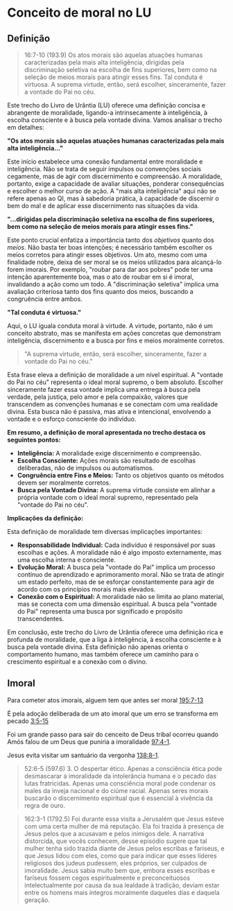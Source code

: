 # Conceito de moral no LU

## Definição

> 16:7-10 (193.9) Os atos morais são aquelas atuações humanas caracterizadas pela mais alta inteligência, dirigidas pela discriminação seletiva na escolha de fins superiores, bem como na seleção de meios morais para atingir esses fins. Tal conduta é virtuosa. A suprema virtude, então, será escolher, sinceramente, fazer a vontade do Pai no céu.

Este trecho do Livro de Urântia (LU) oferece uma definição concisa e abrangente de moralidade, ligando-a intrinsecamente à inteligência, à escolha consciente e à busca pela vontade divina. Vamos analisar o trecho em detalhes:

**"Os atos morais são aquelas atuações humanas caracterizadas pela mais alta inteligência..."**

Este início estabelece uma conexão fundamental entre moralidade e inteligência. Não se trata de seguir impulsos ou convenções sociais cegamente, mas de agir com discernimento e compreensão. A moralidade, portanto, exige a capacidade de avaliar situações, ponderar consequências e escolher o melhor curso de ação. A "mais alta inteligência" aqui não se refere apenas ao QI, mas à sabedoria prática, à capacidade de discernir o bem do mal e de aplicar esse discernimento nas situações da vida.

**"...dirigidas pela discriminação seletiva na escolha de fins superiores, bem como na seleção de meios morais para atingir esses fins."**

Este ponto crucial enfatiza a importância tanto dos *objetivos* quanto dos *meios*. Não basta ter boas intenções; é necessário também escolher os meios corretos para atingir esses objetivos. Um ato, mesmo com uma finalidade nobre, deixa de ser moral se os meios utilizados para alcançá-lo forem imorais. Por exemplo, "roubar para dar aos pobres" pode ter uma intenção aparentemente boa, mas o ato de roubar em si é imoral, invalidando a ação como um todo. A "discriminação seletiva" implica uma avaliação criteriosa tanto dos fins quanto dos meios, buscando a congruência entre ambos.

**"Tal conduta é virtuosa."**

Aqui, o LU iguala conduta moral à virtude. A virtude, portanto, não é um conceito abstrato, mas se manifesta em ações concretas que demonstram inteligência, discernimento e a busca por fins e meios moralmente corretos.

> "A suprema virtude, então, será escolher, sinceramente, fazer a vontade do Pai no céu."

Esta frase eleva a definição de moralidade a um nível espiritual. A "vontade do Pai no céu" representa o ideal moral supremo, o bem absoluto. Escolher sinceramente fazer essa vontade implica uma entrega à busca pela verdade, pela justiça, pelo amor e pela compaixão, valores que transcendem as convenções humanas e se conectam com uma realidade divina. Esta busca não é passiva, mas ativa e intencional, envolvendo a vontade e o esforço consciente do indivíduo.

**Em resumo, a definição de moral apresentada no trecho destaca os seguintes pontos:**

* **Inteligência:** A moralidade exige discernimento e compreensão.
* **Escolha Consciente:** Ações morais são resultado de escolhas deliberadas, não de impulsos ou automatismos.
* **Congruência entre Fins e Meios:** Tanto os objetivos quanto os métodos devem ser moralmente corretos.
* **Busca pela Vontade Divina:** A suprema virtude consiste em alinhar a própria vontade com o ideal moral supremo, representado pela "vontade do Pai no céu".

**Implicações da definição:**

Esta definição de moralidade tem diversas implicações importantes:

*   **Responsabilidade Individual:** Cada indivíduo é responsável por suas escolhas e ações. A moralidade não é algo imposto externamente, mas uma escolha interna e consciente.
*   **Evolução Moral:** A busca pela "vontade do Pai" implica um processo contínuo de aprendizado e aprimoramento moral. Não se trata de atingir um estado perfeito, mas de se esforçar constantemente para agir de acordo com os princípios morais mais elevados.
*   **Conexão com o Espiritual:** A moralidade não se limita ao plano material, mas se conecta com uma dimensão espiritual. A busca pela "vontade do Pai" representa uma busca por significado e propósito transcendentes.

Em conclusão, este trecho do Livro de Urântia oferece uma definição rica e profunda de moralidade, que a liga à inteligência, à escolha consciente e à busca pela vontade divina. Esta definição não apenas orienta o comportamento humano, mas também oferece um caminho para o crescimento espiritual e a conexão com o divino.

## Imoral

Para cometer atos imorais, alguem tem que antes ser moral <a href="javascript:showParagraph(195,7,13)">195:7-13</a>

É pela adoção deliberada de um ato imoral que um erro se transforma em pecado <a href="javascript:showParagraph(3,5,15)">3:5-15</a>

Foi um grande passo para sair do cenceito de Deus tribal ocorreu quando Amós falou de um Deus que puniria a imoralidade <a href="javascript:showParagraph(97,4,1)">97:4-1</a>.

Jesus evita visitar um santuário da vergonha <a href="javascript:showParagraph(138,8,1)">138:8-1</a>.

> 52:6-5 (597.6) 3. O despertar ético. Apenas a consciência ética pode desmascarar a imoralidade da intolerância humana e o pecado das lutas fratricidas. Apenas uma consciência moral pode condenar os males da inveja nacional e do ciúme racial. Apenas seres morais buscarão o discernimento espiritual que é essencial à vivência da regra de ouro.

> 162:3-1 (1792.5) Foi durante essa visita a Jerusalém que Jesus esteve com uma certa mulher de má reputação. Ela foi trazida à presença de Jesus pelos que a acusavam e pelos inimigos dele. A narrativa distorcida, que vocês conhecem, desse episódio sugere que tal mulher tenha sido trazida diante de Jesus pelos escribas e fariseus, e que Jesus lidou com eles, como que para indicar que esses líderes religiosos dos judeus pudessem, eles próprios, ser culpados de imoralidade. Jesus sabia muito bem que, embora esses escribas e fariseus fossem cegos espiritualmente e preconceituosos intelectualmente por causa da sua lealdade à tradição, deviam estar entre os homens mais íntegros moralmente daqueles dias e daquela geração.

